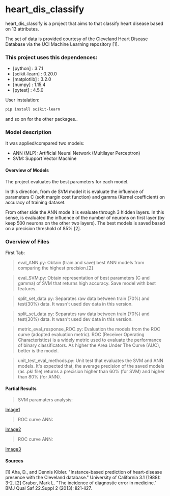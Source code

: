 # heart_dis_classify

heart_dis_classify is a project that aims to that classify heart disease based on 13 attributes. 

The set of data is provided courtesy of the Cleveland Heart Disease Database via the UCI Machine Learning repository [1].

### This project uses this dependences:

* [python] : 3.7.1 
* [scikit-learn] : 0.20.0
* [matplotlib] : 3.2.0
* [numpy] : 1.15.4
* [pytest] : 4.5.0

User instalation:
```sh
pip install scikit-learn
```
and so on for the other packages..

### Model description

It was applied/compared two models:

  - ANN (MLP): Artificial Neural Network (Multilayer Perceptron)
  - SVM: Support Vector Machine 

#### Overview of Models 
The project evaluates the best parameters for each model. 

In this direction, from de SVM model it is evaluate the influence of parameters C (soft margin cost function) and gamma (Kernel coefficient) on accuracy of training dataset.

From other side the ANN mode it is evaluate through 3 hidden layers. In this sense, is evaluated the influence of the number of neurons on first layer (by keep 500 neurons on the other two layers). The best models is saved based on a precision threshold of  85% [2].

### Overview of Files

First Tab:
> eval_ANN.py: Obtain (train and save) best ANN models from comparing the highest precision.[2]

> eval_SVM.py: Obtain representation of best parameters (C and gamma) of SVM that returns high accuracy. Save model with best features.

> split_set_data.py: Separates raw data between train (70%) and test(30%) data. It wasn't used dev data in this version.

> split_set_data.py: Separates raw data between train (70%) and test(30%) data. It wasn't used dev data in this version.

> metric_eval_response_ROC.py: Evaluation the models from the ROC curve (adopted evaluation metric). ROC (Receiver Operating Characteristics) is a widely metric used to evaluate the performance of binary classificators. As higher the Area Under The Curve (AUC), better is the model.

> unit_test_eval_methods.py: Unit test that evaluates the SVM and ANN models. It's expected that, the average precision of the saved models (as .pkl file) returns a precision higher than 60% (for SVM) and higher than 80% (for ANN).


#### Partial Results
> SVM paramaters analysis:

[Image1](https://github.com/GustavoMourao/heart_dis_classify/results_graphs/SVM_parameters.png)

> ROC curve ANN:

[Image2](https://github.com/GustavoMourao/heart_dis_classify/results_graphs/SVM_ROC.png)


> ROC curve ANN:

[Image3](https://github.com/GustavoMourao/heart_dis_classify/results_graphs/ANN_ROC.png)


#### Sources
[1] Aha, D., and Dennis Kibler. "Instance-based prediction of heart-disease presence with the Cleveland database." University of California 3.1 (1988): 3-2.
[2] Graber, Mark L. "The incidence of diagnostic error in medicine." BMJ Qual Saf 22.Suppl 2 (2013): ii21-ii27.

